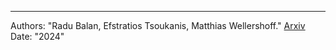 ---
Authors: "Radu Balan, Efstratios Tsoukanis, Matthias Wellershoff."
[Arxiv](http://etsoukan.github.io/files/sort.pdf)
Date: "2024"
